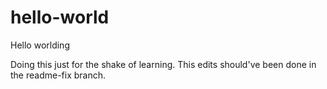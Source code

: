 # hello-world
Hello worlding

Doing this just for the shake of learning.
This edits should've been done in the readme-fix branch.
